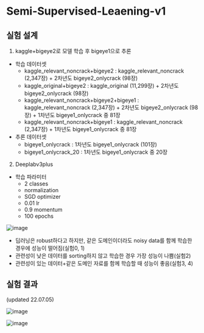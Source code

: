 # Semi-Supervised-Leaening-v1

## 실험 설계

1. kaggle+bigeye2로 모델 학습 후 bigeye1으로 추론

- 학습 데이터셋
    - kaggle_relevant_noncrack+bigeye2 : kaggle_relevant_noncrack (2,347장) + 2차년도 bigeye2_onlycrack (98장)
    - kaggle_original+bigeye2 : kaggle_original (11,299장) + 2차년도 bigeye2_onlycrack (98장)
    - kaggle_relevant_noncrack+bigeye2+bigeye1 : kaggle_relevant_noncrack (2,347장) + 2차년도 bigeye2_onlycrack (98장) + 1차년도 bigeye1_onlycrack  중 81장
    - kaggle_relevant_noncrack+bigeye1 : kaggle_relevant_noncrack (2,347장) + 1차년도 bigeye1_onlycrack  중 81장
- 추론 데이터셋
    - bigeye1_onlycrack : 1차년도 bigeye1_onlycrack (101장)
    - bigeye1_onlycrack_20 : 1차년도 bigeye1_onlycrack  중 20장
    
2. Deeplabv3plus 
 - 학습 파라미터
    - 2 classes
    - normalization
    - SGD optimizer
    - 0.01 lr
    - 0.9 momentum
    - 100 epochs
    
![image](https://user-images.githubusercontent.com/94159857/176847486-070f4a34-f80f-48ed-9264-5029c61ec1c1.png)
 
 
- 딥러닝은 robust하다고 하지만, 같은 도메인이더라도 noisy data를 함께 학습한 경우에 성능이 떨어짐(실험0, 1)
- 관련성이 낮은 데이터를 sorting하지 않고 학습한 경우 가장 성능이 나쁨(실험2)
- 관련성이 있는 데이터+같은 도메인 자료를 함께 학습할 때 성능이 좋음(실험3, 4)


## 실험 결과 
(updated 22.07.05)

![image](https://user-images.githubusercontent.com/94159857/177283437-d7162921-744b-4bcb-a6f7-2e8e34b0e7e6.png)

![image](https://user-images.githubusercontent.com/94159857/177283353-287036c1-bddf-4e05-9c38-735399ab274a.png)
